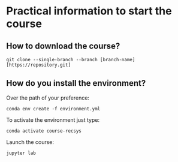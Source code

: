 # Practical information to start the course

## How to download the course?

`
git clone --single-branch --branch [branch-name] [https://repository.git]
`

## How do you install the environment?

Over the path of your preference:

`
conda env create -f environment.yml
`

To activate the environment just type:

`
conda activate course-recsys
`

Launch the course:

`
jupyter lab
`